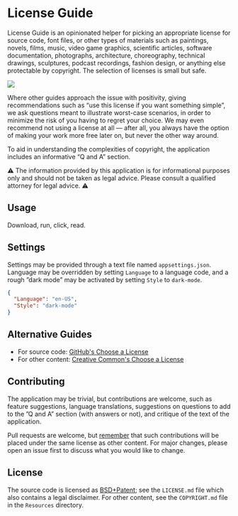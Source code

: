 # License Guide
License Guide is an opinionated helper for picking an appropriate license
for source code, font files, or other types of materials such as paintings,
novels, films, music, video game graphics, scientific articles, software
documentation, photographs, architecture, choreography, technical drawings,
sculptures, podcast recordings, fashion design, or anything else protectable
by copyright. The selection of licenses is small but safe.

![](../../blob/assets/screenshot.png)

Where other guides approach the issue with positivity, giving recommendations
such as “use this license if you want something simple”, we ask questions meant
to illustrate worst-case scenarios, in order to minimize the risk of you having
to  regret your choice. We may even recommend not using a license at all — after
all, you always have the option of making your work more free later on, but
never the other way around.

To aid in understanding the complexities of copyright, the application
includes an informative “Q and A” section.

⚠️ The information provided by this application is for informational purposes
only and should not be taken as legal advice. Please consult a qualified
attorney for legal advice. ⚠️

## Usage
Download, run, click, read.

## Settings
Settings may be provided through a text file named `appsettings.json`.
Language may be overridden by setting `Language` to a language code, and a
rough ”dark mode” may be activated by setting `Style` to `dark-mode`.

```json
{
  "Language": "en-US",
  "Style": "dark-mode"
}
```

## Alternative Guides
- For source code: [GitHub's Choose a License](https://choosealicense.com/)
- For other content: [Creative Common's Choose a License](https://creativecommons.org/choose/)

## Contributing
The application may be trivial, but contributions are welcome, such as
feature suggestions, language translations, suggestions on questions to add
to the ”Q and A” section (with answers or not), and critique of the text of
the application.

Pull requests are welcome, but [remember](https://docs.github.com/en/site-policy/github-terms/github-terms-of-service#6-contributions-under-repository-license) that such contributions will be placed under the same
license as other content. For major changes, please open an issue first to
discuss what you would like to change.

## License
The source code is licensed as [BSD+Patent](https://opensource.org/licenses/BSDplusPatent);
see the `LICENSE.md` file which also contains a legal disclaimer. For other
content, see the `COPYRIGHT.md` file in the `Resources` directory.
